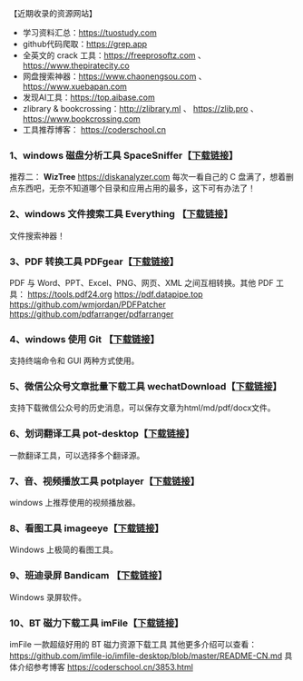 【近期收录的资源网站】
- 学习资料汇总：https://tuostudy.com
- github代码爬取：https://grep.app
- 全英文的 crack 工具：https://freeprosoftz.com 、 https://www.thepiratecity.co
- 网盘搜索神器：https://www.chaonengsou.com 、https://www.xuebapan.com
- 发现AI工具：https://top.aibase.com
- zlibrary & bookcrossing：http://zlibrary.ml 、 https://zlib.pro 、 https://www.bookcrossing.com
- 工具推荐博客： https://coderschool.cn

### **1、windows 磁盘分析工具 SpaceSniffer【[下载链接](https://www.fosshub.com/SpaceSniffer.html)】**
推荐二： **WizTree** https://diskanalyzer.com
每次一看自己的 C 盘满了，想着删点东西吧，无奈不知道哪个目录和应用占用的最多，这下可有办法了！

### **2、windows 文件搜索工具 Everything 【[下载链接](https://www.voidtools.com/zh-cn/downloads)】**
文件搜索神器！

### **3、PDF 转换工具 PDFgear【[下载链接](https://www.pdfgear.com/zh/)】**
PDF 与 Word、PPT、Excel、PNG、网页、XML 之间互相转换。其他 PDF 工具：
https://tools.pdf24.org
https://pdf.datapipe.top
https://github.com/wmjordan/PDFPatcher
https://github.com/pdfarranger/pdfarranger

### **4、windows 使用 Git 【[下载链接](https://git-scm.com/)】**
支持终端命令和 GUI 两种方式使用。

### **5、微信公众号文章批量下载工具 wechatDownload【[下载链接](https://github.com/qiye45/wechatDownload)】**
支持下载微信公众号的历史消息，可以保存文章为html/md/pdf/docx文件。

### **6、划词翻译工具 pot-desktop【[下载链接](https://github.com/pot-app/pot-desktop)】**
一款翻译工具，可以选择多个翻译源。

### **7、音、视频播放工具 potplayer【[下载链接](https://potplayer.tv)】**
windows 上推荐使用的视频播放器。

### **8、看图工具 imageeye【[下载链接](https://www.fmjsoft.com/imageeye.html)】**
Windows 上极简的看图工具。

### **9、班迪录屏 Bandicam 【[下载链接](https://www.bandicam.cn/downloads)】**
Windows 录屏软件。

### **10、BT 磁力下载工具 imFile【[下载链接](https://imfile.io/)】**
imFile 一款超级好用的 BT 磁力资源下载工具
其他更多介绍可以查看：https://github.com/imfile-io/imfile-desktop/blob/master/README-CN.md
具体介绍参考博客 https://coderschool.cn/3853.html

